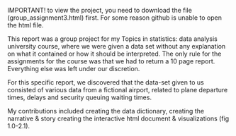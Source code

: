 IMPORTANT! to view the project, you need to download the file (group_assignment3.html) first. For some reason github is unable to open the html file.

This report was a group project for my Topics in statistics: data analysis university course, where we were given a data set without any explanation on what it contained or how it
should be interpreted. The only rule for the assignments for the course was that we had to return a 10 page report. Everything else was left under our discretion.

For this specific report, we discovered that the data-set given to us consisted of various data from a fictional airport, related to plane departure times, delays and security queuing waiting times.

My contributions included creating the data dictionary, creating the narrative & story creating the interactive html document & visualizations (fig 1.0-2.1).
